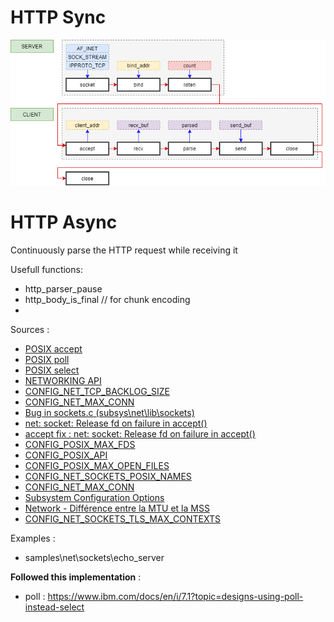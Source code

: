 # HTTP Sync

![http_sync.png](../../pics/http_sync.png)

# HTTP Async

Continuously parse the HTTP request while receiving it

Usefull functions:
- http_parser_pause
- http_body_is_final // for chunk encoding
- 

Sources :
- [POSIX accept](https://pubs.opengroup.org/onlinepubs/9699919799/functions/accept.html)
- [POSIX poll](https://pubs.opengroup.org/onlinepubs/9699919799/functions/poll.html)
- [POSIX select](https://pubs.opengroup.org/onlinepubs/9699919799/functions/select.html)
- [NETWORKING API](https://docs.zephyrproject.org/1.11.0/api/networking.html)
- [CONFIG_NET_TCP_BACKLOG_SIZE](https://docs.zephyrproject.org/latest/reference/kconfig/CONFIG_NET_TCP_BACKLOG_SIZE.html)
- [CONFIG_NET_MAX_CONN](https://docs.zephyrproject.org/latest/reference/kconfig/CONFIG_NET_MAX_CONN.html)
- [Bug in sockets.c (subsys\net\lib\sockets)](https://github.com/zephyrproject-rtos/zephyr/issues/22366)
- [net: socket: Release fd on failure in accept()](https://github.com/zephyrproject-rtos/zephyr/pull/22579)
- [accept fix : 
net: socket: Release fd on failure in accept()](https://github.com/zephyrproject-rtos/zephyr/pull/22579/commits/51700d6ec26f18c0b8a7e6f6dd6b50567ecfad6a#diff-8737bfcbf4e1123f640b49fdd117694c71098b728aabc4bcb42fbf1d5d64dfac)
- [CONFIG_POSIX_MAX_FDS](https://docs.zephyrproject.org/latest/reference/kconfig/CONFIG_POSIX_MAX_FDS.html)
- [CONFIG_POSIX_API](https://docs.zephyrproject.org/latest/reference/kconfig/CONFIG_POSIX_API.html#cmdoption-arg-CONFIG_POSIX_API)
- [CONFIG_POSIX_MAX_OPEN_FILES](https://docs.zephyrproject.org/latest/reference/kconfig/CONFIG_POSIX_MAX_OPEN_FILES.html)
- [CONFIG_NET_SOCKETS_POSIX_NAMES](https://docs.zephyrproject.org/latest/reference/kconfig/CONFIG_NET_SOCKETS_POSIX_NAMES.html)
- [CONFIG_NET_MAX_CONN](https://docs.zephyrproject.org/latest/reference/kconfig/CONFIG_NET_MAX_CONN.html)
- [Subsystem Configuration Options](https://developer.nordicsemi.com/nRF_Connect_SDK/doc/1.2.1/zephyr/reference/kconfig/index-subsys.html)
- [Network - Différence entre la MTU et la MSS](https://www.alasta.com/network/2015/07/05/Network-mtu-mss.html)
- [CONFIG_NET_SOCKETS_TLS_MAX_CONTEXTS](https://docs.zephyrproject.org/latest/reference/kconfig/CONFIG_NET_SOCKETS_TLS_MAX_CONTEXTS.html)

Examples :
- samples\net\sockets\echo_server

**Followed this implementation** :
- poll : https://www.ibm.com/docs/en/i/7.1?topic=designs-using-poll-instead-select